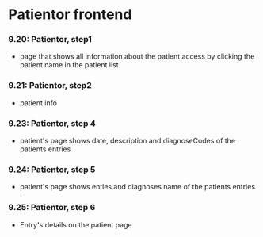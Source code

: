 # Patientor frontend


### 9.20: Patientor, step1

  - page that shows all information about the patient
    access by clicking the patient name in the patient list

### 9.21: Patientor, step2

  - patient info

### 9.23: Patientor, step 4

  - patient's page shows date, description and diagnoseCodes of the patients entries

### 9.24: Patientor, step 5

  - patient's page shows enties and diagnoses name of the patients entries

### 9.25: Patientor, step 6

  - Entry's details on the patient page
